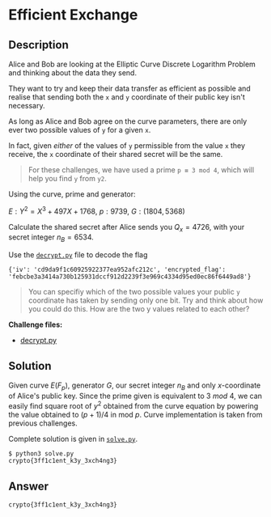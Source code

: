 # Efficient Exchange

## Description

Alice and Bob are looking at the Elliptic Curve Discrete Logarithm Problem and thinking about the data they send.  

They want to try and keep their data transfer as efficient as possible and realise that sending both the `x` and `y` coordinate of their public key isn't necessary.  

As long as Alice and Bob agree on the curve parameters, there are only ever two possible values of `y` for a given `x`.  

In fact, given *either* of the values of `y` permissible from the value `x` they receive, the `x` coordinate of their shared secret will be the same.  

> For these challenges, we have used a prime `p ≡ 3 mod 4`, which will help you find `y` from `y2`.  

Using the curve, prime and generator:  

$E: Y^2 = X^3 + 497 X + 1768$, $p: 9739$, $G: (1804,5368)$  

Calculate the shared secret after Alice sends you $Q_x = 4726$, with your secret integer $n_B = 6534$.  

Use the [`decrypt.py`](decrypt.py) file to decode the flag  

`{'iv': 'cd9da9f1c60925922377ea952afc212c', 'encrypted_flag': 'febcbe3a3414a730b125931dccf912d2239f3e969c4334d95ed0ec86f6449ad8'}`  

> You can specifiy which of the two possible values your public `y` coordinate has taken by sending only one bit. Try and think about how you could do this. How are the two y values related to each other?  

**Challenge files:**  

- [decrypt.py](decrypt.py)

## Solution

Given curve $E(F_p)$, generator $G$, our secret integer $n_B$ and only $x$-coordinate of Alice's public key. Since the prime given is equivalent to $3\ mod\ 4$, we can easily find square root of $y^2$ obtained from the curve equation by powering the value obtained to $(p+1)/4$ in mod $p$. Curve implementation is taken from previous challenges.

Complete solution is given in [`solve.py`](./solve.py).

```bash
$ python3 solve.py
crypto{3ff1c1ent_k3y_3xch4ng3}
```

## Answer

`crypto{3ff1c1ent_k3y_3xch4ng3}`
